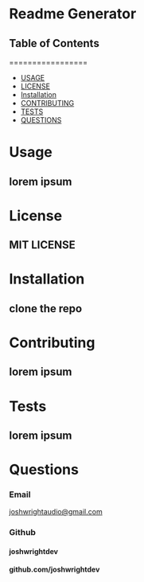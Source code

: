 # Readme Generator

##

## Table of Contents

=================

- [USAGE](#usage)
- [LICENSE](#license)
- [Installation](#installation)
- [CONTRIBUTING](#contributing)
- [TESTS](#tests)
- [QUESTIONS](#questions)

# Usage

## lorem ipsum

# License

## MIT LICENSE

# Installation

## clone the repo

# Contributing

## lorem ipsum

# Tests

## lorem ipsum

# Questions

### Email

joshwrightaudio@gmail.com

### Github

#### joshwrightdev

#### github.com/joshwrightdev
